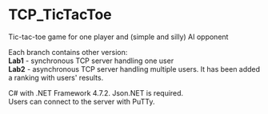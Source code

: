 # TCP_TicTacToe
Tic-tac-toe game for one player and (simple and silly) AI opponent

Each branch contains other version:  
**Lab1** - synchronous TCP server handling one user  
**Lab2** - asynchronous TCP server handling multiple users. It has been added a ranking with users' results.

C# with .NET Framework 4.7.2. Json.NET is required.  
Users can connect to the server with PuTTy.
